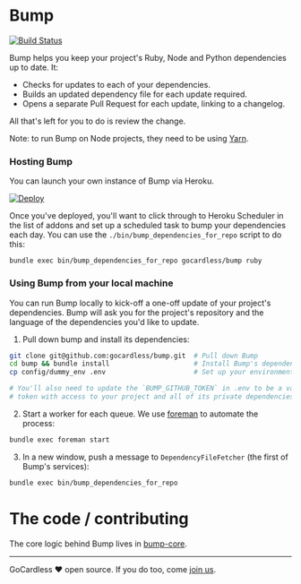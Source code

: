 # Bump

[![Build Status](https://circleci.com/gh/gocardless/bump/tree/master.svg?style=svg)](https://circleci.com/gh/gocardless/bump)

Bump helps you keep your project's Ruby, Node and Python dependencies up to date. It:

- Checks for updates to each of your dependencies.
- Builds an updated dependency file for each update required.
- Opens a separate Pull Request for each update, linking to a changelog.

All that's left for you to do is review the change.

Note: to run Bump on Node projects, they need to be using [Yarn](https://yarnpkg.com).

### Hosting Bump
You can launch your own instance of Bump via Heroku.

[![Deploy](https://www.herokucdn.com/deploy/button.svg)](https://heroku.com/deploy)

Once you've deployed, you'll want to click through to Heroku Scheduler in the
list of addons and set up a scheduled task to bump your dependencies each day.
You can use the `./bin/bump_dependencies_for_repo` script to do this:

```
bundle exec bin/bump_dependencies_for_repo gocardless/bump ruby
```

### Using Bump from your local machine

You can run Bump locally to kick-off a one-off update of your project's
dependencies. Bump will ask you for the project's repository and the language of
the dependencies you'd like to update.

1. Pull down bump and install its dependencies:
  ```bash
  git clone git@github.com:gocardless/bump.git  # Pull down Bump
  cd bump && bundle install                     # Install Bump's dependencies
  cp config/dummy_env .env                      # Set up your environment

  # You'll also need to update the `BUMP_GITHUB_TOKEN` in .env to be a valid
  # token with access to your project and all of its private dependencies.
  ```

2. Start a worker for each queue. We use [foreman](http://ddollar.github.io/foreman/) to automate the process:
  ```bash
  bundle exec foreman start
  ```

3. In a new window, push a message to `DependencyFileFetcher` (the first of Bump's services):
  ```bash
  bundle exec bin/bump_dependencies_for_repo
  ```

# The code / contributing

The core logic behind Bump lives in [bump-core](https://github.com/gocardless/bump-core).

---

GoCardless ♥ open source. If you do too, come [join us](https://gocardless.com/about/jobs/software-engineer/).
